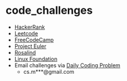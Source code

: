 # code_challenges

- [HackerRank](https://www.hackerrank.com/)
- [Leetcode](https://www.leetcode.com)
- [FreeCodeCamp](https://www.freecodecamp.org/)
- [Project Euler](https://projecteuler.net/)
- [Rosalind](https://rosalind.info/)
- [Linux Foundation](https://www.linuxfoundation.org/)
- Email challenges via [Daily Coding Problem](https://www.dailycodingproblem.com/)
  - cs.m***@gmail.com
